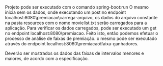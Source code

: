 Projeto pode ser executado com o comando spring-boot:run
O mesmo inicia sem os dados, onde executando um post no endpoint localhost:8080\premiacao\carrega-arquivo, os dados do arquivo constante na pasta resources com o nome movielist.txt serão carregados para a aplicação.
Para verificar os dados carregados, pode ser executado um get no endpoint localhost:8080\premiacao.
Feito isto, então podemos efetuar o processo de análise de faixas de premiação. o mesmo pode ser executado através do endpoint localhost:8080\premiacao\faixa-ganhadores.

Deverão ser mostrados os dados das faixas de intervalos menores e maiores, de acordo com a especificação.
